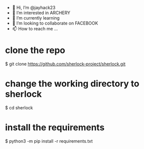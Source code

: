 - 👋 Hi, I’m @jayhack23
- 👀 I’m interested in ARCHERY
- 🌱 I’m currently learning 
- 💞️ I’m looking to collaborate on FACEBOOK
- 📫 How to reach me ...

<!---
jayhack23/jayhack23 is a ✨ special ✨ repository because its `README.md` (this file) appears on your GitHub profile.
You can click the Preview link to take a look at your changes.
--->
# clone the repo
$ git clone https://github.com/sherlock-project/sherlock.git

# change the working directory to sherlock
$ cd sherlock

# install the requirements
$ python3 -m pip install -r requirements.txt
